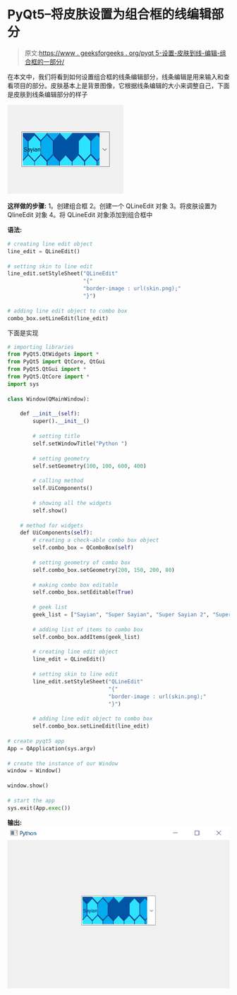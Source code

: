 # PyQt5–将皮肤设置为组合框的线编辑部分

> 原文:[https://www . geeksforgeeks . org/pyqt 5-设置-皮肤到线-编辑-组合框的一部分/](https://www.geeksforgeeks.org/pyqt5-set-skin-to-line-edit-part-of-combobox/)

在本文中，我们将看到如何设置组合框的线条编辑部分，线条编辑是用来输入和查看项目的部分。皮肤基本上是背景图像，它根据线条编辑的大小来调整自己，下面是皮肤到线条编辑部分的样子

![](img/06876d4ae3cbf86ccf4538beb90e7866.png)

**这样做的步骤:**
1。创建组合框
2。创建一个 QLineEdit 对象
3。将皮肤设置为 QlineEdit 对象
4。将 QLineEdit 对象添加到组合框中

**语法:**

```py
# creating line edit object
line_edit = QLineEdit()

# setting skin to line edit
line_edit.setStyleSheet("QLineEdit"
                        "{"
                        "border-image : url(skin.png);"
                        "}")

# adding line edit object to combo box
combo_box.setLineEdit(line_edit)

```

下面是实现

```py
# importing libraries
from PyQt5.QtWidgets import * 
from PyQt5 import QtCore, QtGui
from PyQt5.QtGui import * 
from PyQt5.QtCore import * 
import sys

class Window(QMainWindow):

    def __init__(self):
        super().__init__()

        # setting title
        self.setWindowTitle("Python ")

        # setting geometry
        self.setGeometry(100, 100, 600, 400)

        # calling method
        self.UiComponents()

        # showing all the widgets
        self.show()

    # method for widgets
    def UiComponents(self):
        # creating a check-able combo box object
        self.combo_box = QComboBox(self)

        # setting geometry of combo box
        self.combo_box.setGeometry(200, 150, 200, 80)

        # making combo box editable
        self.combo_box.setEditable(True)

        # geek list
        geek_list = ["Sayian", "Super Sayian", "Super Sayian 2", "Super Sayian B"]

        # adding list of items to combo box
        self.combo_box.addItems(geek_list)

        # creating line edit object
        line_edit = QLineEdit()

        # setting skin to line edit
        line_edit.setStyleSheet("QLineEdit"
                                "{"
                                "border-image : url(skin.png);"
                                "}")

        # adding line edit object to combo box
        self.combo_box.setLineEdit(line_edit)

# create pyqt5 app
App = QApplication(sys.argv)

# create the instance of our Window
window = Window()

window.show()

# start the app
sys.exit(App.exec())
```

**输出:** ![](img/5910c6cb2dbfa8053d5440f30cdeda71.png)